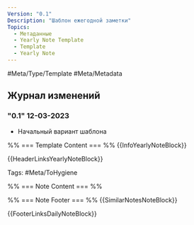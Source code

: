 ```yaml
---
Version: "0.1"
Description: "Шаблон ежегодной заметки"
Topics:
  - Метаданные
  - Yearly Note Template
  - Template
  - Yearly Note
---
```

#Meta/Type/Template #Meta/Metadata

## Журнал изменений

### "0.1" 12-03-2023
- Начальный вариант шаблона

%% === Template Content === %%
{{InfoYearlyNoteBlock}}

{{HeaderLinksYearlyNoteBlock}}

Tags: #Meta/ToHygiene

%% === Note Content === %%


%% === Note Footer === %%
{{SimilarNotesNoteBlock}}

{{FooterLinksDailyNoteBlock}}